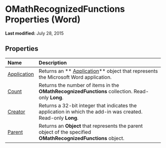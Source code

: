 
# OMathRecognizedFunctions Properties (Word)

 **Last modified:** July 28, 2015


## Properties



|**Name**|**Description**|
|:-----|:-----|
| [Application](91d476cd-d8d5-86b0-5a9a-f8b7a2b21b5c.md)|Returns an  ** [Application](d1cf6f8f-4e88-bf01-93b4-90a83f79cb44.md)** object that represents the Microsoft Word application.|
| [Count](429fc0a1-a5a0-93e2-0e5f-005a776d7d24.md)|Returns the number of items in the  **OMathRecognizedFunctions** collection. Read-only **Long**.|
| [Creator](c1f81f2b-7a51-e6f7-ad62-e11088bd79ad.md)|Returns a 32-bit integer that indicates the application in which the add-in was created. Read-only  **Long**.|
| [Parent](5f23c35d-8600-db0b-5535-9498224d342d.md)|Returns an  **Object** that represents the parent object of the specified **OMathRecognizedFunctions** object.|
